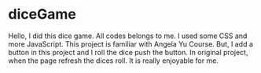 # diceGame
Hello, I did this dice game. All codes belongs to me. I used some CSS and more JavaScript. This project is familiar with Angela Yu Course. But, I add a button in this project and I roll the dice push the button. In original project, when the page refresh the dices roll. It is really enjoyable for me.
